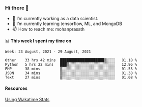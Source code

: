 ### Hi there 👋

- 🔭 I’m currently working as a data scientist.
- 🌱 I’m currently learning tensorflow, ML, and MongoDB
- 📫 How to reach me: mohanprasath

📊 **This week I spent my time on**
<!--START_SECTION:waka-->
```text
Week: 23 August, 2021 - 29 August, 2021

Other    33 hrs 42 mins  ████████████████████▒░░░░   81.18 % 
Python   5 hrs 22 mins   ███▒░░░░░░░░░░░░░░░░░░░░░   12.96 % 
PHP      38 mins         ▒░░░░░░░░░░░░░░░░░░░░░░░░   01.53 % 
JSON     34 mins         ▒░░░░░░░░░░░░░░░░░░░░░░░░   01.38 % 
Text     27 mins         ▒░░░░░░░░░░░░░░░░░░░░░░░░   01.08 % 
```
<!--END_SECTION:waka-->

#### Resources
[Using Wakatime Stats](https://github.com/marketplace/actions/waka-readme)
